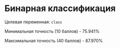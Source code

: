 # Бинарная классификация
Целевая переменная: `class`

Минимальная точность (10 баллов) - 75.941%

Максимальная точность (40 баллов) - 87.970%
        